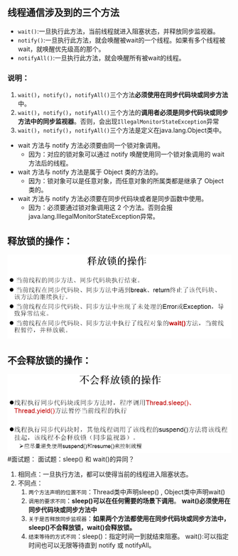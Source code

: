 ## 线程通信涉及到的三个方法
* `wait()`:一旦执行此方法，当前线程就进入阻塞状态，并释放同步监视器。
* `notify()`:一旦执行此方法，就会唤醒被wait的一个线程。如果有多个线程被wait，就唤醒优先级高的那个。
* `notifyAll()`:一旦执行此方法，就会唤醒所有被wait的线程。
### 说明：

1. `wait()`，`notify()`，`notifyAll()`三个方法**必须使用在同步代码块或同步方法**中。
2. `wait()`，`notify()`，`notifyAll()`三个方法的**调用者必须是同步代码块或同步方法中的同步监视器**。否则，会出现`IllegalMonitorStateException`异常
3. `wait()`，`notify()`，`notifyAll()`三个方法是定义在java.lang.Object类中。
* wait 方法与 notify 方法必须要由同一个锁对象调用。
   * 因为：对应的锁对象可以通过 notify 唤醒使用同一个锁对象调用的 wait 方法后的线程。
* wait 方法与 notify 方法是属于 Object 类的方法的。
   * 因为：锁对象可以是任意对象，而任意对象的所属类都是继承了 Object 类的。
* wait 方法与 notify 方法必须要在同步代码块或者是同步函数中使用。
   * 因为：必须要通过锁对象调用这 2 个方法。否则会报 java.lang.IllegalMonitorStateException异常。

## 释放锁的操作：
![image.png](image/img_4.png)
## 不会释放锁的操作：
![image.png](image/img_5.png)
#面试题：
面试题：sleep() 和 wait()的异同？

1. 相同点：一旦执行方法，都可以使得当前的线程进入阻塞状态。
2. 不同点：
   1. `两个方法声明的位置不同`：Thread类中声明sleep() , Object类中声明wait()
   2. `调用的要求不同`：**sleep()可以在任何需要的场景下调用**。 **wait()必须使用在同步代码块或同步方法中**
   3. `关于是否释放同步监视器`：**如果两个方法都使用在同步代码块或同步方法中，sleep()不会释放锁，wait()会释放锁。**
   4. `结束等待的方式不同`：sleep()：指定时间一到就结束阻塞。 wait():可以指定时间也可以无限等待直到 notify 或 notifyAll。
